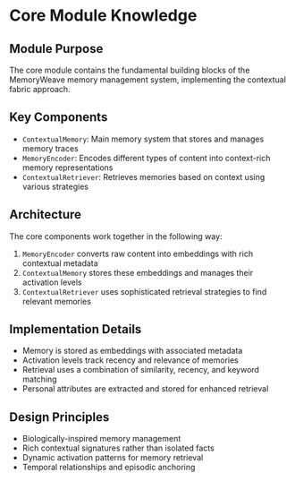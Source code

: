 # Core Module Knowledge

## Module Purpose
The core module contains the fundamental building blocks of the MemoryWeave memory management system, implementing the contextual fabric approach.

## Key Components
- `ContextualMemory`: Main memory system that stores and manages memory traces
- `MemoryEncoder`: Encodes different types of content into context-rich memory representations
- `ContextualRetriever`: Retrieves memories based on context using various strategies

## Architecture
The core components work together in the following way:
1. `MemoryEncoder` converts raw content into embeddings with rich contextual metadata
2. `ContextualMemory` stores these embeddings and manages their activation levels
3. `ContextualRetriever` uses sophisticated retrieval strategies to find relevant memories

## Implementation Details
- Memory is stored as embeddings with associated metadata
- Activation levels track recency and relevance of memories
- Retrieval uses a combination of similarity, recency, and keyword matching
- Personal attributes are extracted and stored for enhanced retrieval

## Design Principles
- Biologically-inspired memory management
- Rich contextual signatures rather than isolated facts
- Dynamic activation patterns for memory retrieval
- Temporal relationships and episodic anchoring
